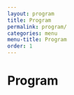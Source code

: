```yaml
---
layout: program
title: Program
permalink: program/
categories: menu
menu-title: Program
order: 1
---
```

# Program
